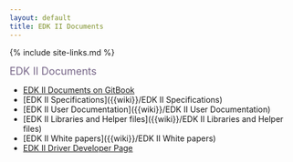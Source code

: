 ```yaml
---
layout: default
title: EDK II Documents
---
```

{% include site-links.md %}

<MTMarkdownOptions output='html4'>
<font color="#776688" size="4">
EDK II Documents
</font>
</MTMarkdownOptions>

* <a href="https://www.gitbook.com/@edk2-docs">EDK II Documents on GitBook</a>  
* [EDK II Specifications]({{wiki}}/EDK II Specifications) <BR>
* [EDK II User Documentation]({{wiki}}/EDK II User Documentation)<BR>
* [EDK II Libraries and Helper files]({{wiki}}/EDK II Libraries and Helper files)<BR>
* [EDK II White papers]({{wiki}}/EDK II White papers)<BR>
* [EDK II Driver Developer Page]({{wiki}}/Driver-Developer)<BR>
